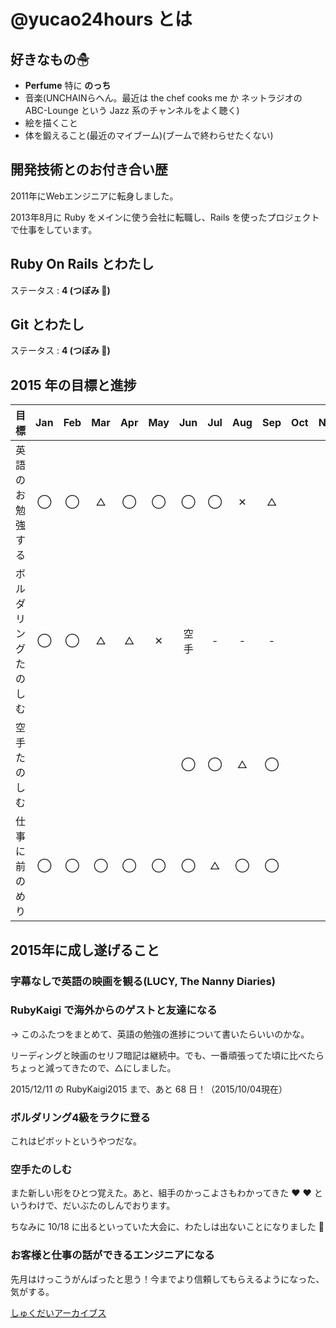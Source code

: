 # @yucao24hours とは
## 好きなもの☃
* **Perfume** 特に **のっち**
* 音楽(UNCHAINらへん。最近は the chef cooks me か ネットラジオの ABC-Lounge という Jazz 系のチャンネルをよく聴く)
* 絵を描くこと
* 体を鍛えること(最近のマイブーム)(ブームで終わらせたくない)

## 開発技術とのお付き合い歴
2011年にWebエンジニアに転身しました。

2013年8月に Ruby をメインに使う会社に転職し、Rails を使ったプロジェクトで仕事をしています。

## Ruby On Rails とわたし
ステータス : **4 (つぼみ :tulip:)**

## Git とわたし
ステータス : **4 (つぼみ :tulip:)**

## 2015 年の目標と進捗
| 目標                       | Jan   | Feb   | Mar   | Apr   | May   | Jun   | Jul   | Aug   | Sep   | Oct   | Nov   | Dec   |
| :------------------------- | :---: | :---: | :---: | :---: | :---: | :---: | :---: | :---: | :---: | :---: | :---: | :---: |
| 英語のお勉強する           | ◯     | ◯     | △     | ◯     | ◯     | ◯     | ◯     | ✕     | △     |
| ボルダリングたのしむ       | ◯     | ◯     | △     | △     | ✕     | 空手  | -     | -     | -     |
| 空手たのしむ               |       |       |       |       |       | ◯     | ◯     | △     | ◯     |
| 仕事に前のめり             | ◯     | ◯     | ◯     | ◯     | ◯     | ◯     | △     | ◯     | ◯     |

## 2015年に成し遂げること
### 字幕なしで英語の映画を観る(LUCY, The Nanny Diaries)
### RubyKaigi で海外からのゲストと友達になる

-> このふたつをまとめて、英語の勉強の進捗について書いたらいいのかな。

リーディングと映画のセリフ暗記は継続中。でも、一番頑張ってた頃に比べたらちょっと減ってきたので、△にしました。

2015/12/11 の RubyKaigi2015 まで、あと 68 日！（2015/10/04現在）

### ボルダリング4級をラクに登る

これはピボットというやつだな。

### 空手たのしむ

また新しい形をひとつ覚えた。あと、組手のかっこよさもわかってきた :heart: :heart: というわけで、だいぶたのしんでおります。

ちなみに 10/18 に出るといっていた大会に、わたしは出ないことになりました :eyes:

### お客様と仕事の話ができるエンジニアになる

先月はけっこうがんばったと思う！今までより信頼してもらえるようになった、気がする。

[しゅくだいアーカイブス](https://gist.github.com/yucao24hours/9353b1a818a1c94d71ff)
